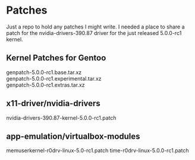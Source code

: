 # Patches

Just a repo to hold any patches I might write. I needed a place to share a patch for the nvidia-drivers-390.87 driver for the just released 5.0.0-rc1 kernel.

## Kernel Patches for Gentoo
genpatch-5.0.0-rc1.base.tar.xz\
genpatch-5.0.0-rc1.experimental.tar.xz\
genpatch-5.0.0-rc1.extras.tar.xz

## x11-driver/nvidia-drivers
nvidia-drivers-390.87-kernel-5.0.0-rc1.patch

## app-emulation/virtualbox-modules
memuserkernel-r0drv-linux-5.0-rc1.patch
time-r0drv-linux-5.0.0-rc1.patch
